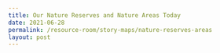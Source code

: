 ```yaml
---
title: Our Nature Reserves and Nature Areas Today
date: 2021-06-28
permalink: /resource-room/story-maps/nature-reserves-areas
layout: post
---
```

